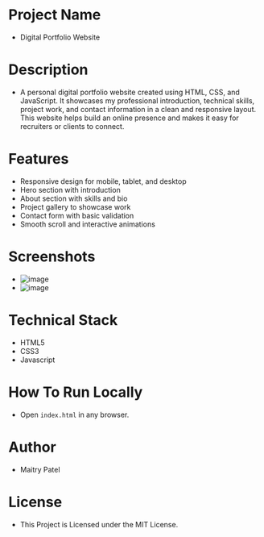 # Project Name
- Digital Portfolio Website
# Description
- A personal digital portfolio website created using HTML, CSS, and JavaScript. It showcases my professional introduction, technical skills, project work, and contact information in a clean and responsive layout. This website helps build an online presence and makes it easy for recruiters or clients to connect.
# Features
-  Responsive design for mobile, tablet, and desktop
-  Hero section with introduction
-  About section with skills and bio
-  Project gallery to showcase work
-  Contact form with basic validation
-  Smooth scroll and interactive animations
# Screenshots
- ![image](https://github.com/user-attachments/assets/56a092fa-ee95-4a2b-adcf-fe3b2757aa81)
- ![image](https://github.com/user-attachments/assets/c0cda243-af1a-44ba-91f8-553393231674)
# Technical Stack
- HTML5
- CSS3
- Javascript
# How To Run Locally
- Open `index.html` in any browser.
# Author
- Maitry Patel
# License
- This Project is Licensed under the MIT License.
